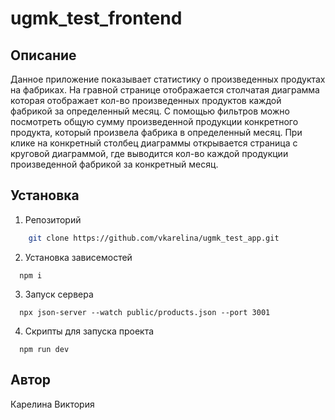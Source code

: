 # ugmk_test_frontend

## Описание
Данное приложение показывает статистику о произведенных продуктах на фабриках. На гравной странице отображается столчатая диаграмма
которая отображает кол-во произведенных продуктов каждой фабрикой за определенный месяц. С помощью фильтров можно посмотреть общую сумму
произведенной продукции конкретного продукта, который произвела фабрика в определенный месяц.
При клике на конкретный столбец диаграммы открывается страница с круговой диаграммой, где выводится кол-во каждой продукции произведенной фабрикой
за конкретный месяц.

## Установка
1. Репозиторий
```sh
    git clone https://github.com/vkarelina/ugmk_test_app.git
```

2. Установка зависемостей
```
  npm i
```

3. Запуск сервера
```
  npx json-server --watch public/products.json --port 3001
```

4. Скрипты для запуска проекта
```
  npm run dev
```

## Автор
Карелина Виктория
